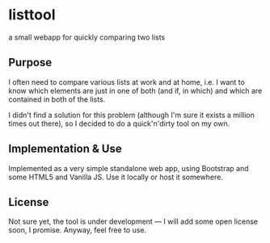 # listtool
a small webapp for quickly comparing two lists

## Purpose

I often need to compare various lists at work and at home,
i.e. I want to know which elements are just in one of both (and if, in which)
and which are contained in both of the lists.

I didn't find a solution for this problem
(although I'm sure it exists a million times out there), so
I decided to do a quick'n'dirty tool on my own.

## Implementation & Use

Implemented as a very simple standalone web app,
using Bootstrap and some HTML5 and Vanilla JS.
Use it locally or host it somewhere.

## License

Not sure yet, the tool is under development — I will add some open license soon,
I promise. Anyway, feel free to use.
